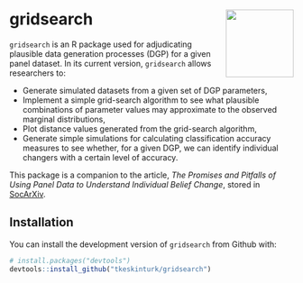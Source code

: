 
<!-- README.md is generated from README.Rmd. Please edit that file -->

# gridsearch <img src="sticker/gridsearch.png" align="right" alt="" width="120" />

<!-- badges: start -->
<!-- badges: end -->

`gridsearch` is an R package used for adjudicating plausible data
generation processes (DGP) for a given panel dataset. In its current
version, `gridsearch` allows researchers to:

- Generate simulated datasets from a given set of DGP parameters,
- Implement a simple grid-search algorithm to see what plausible
  combinations of parameter values may approximate to the observed
  marginal distributions,
- Plot distance values generated from the grid-search algorithm,
- Generate simple simulations for calculating classification accuracy
  measures to see whether, for a given DGP, we can identify individual
  changers with a certain level of accuracy.

This package is a companion to the article, *The Promises and Pitfalls
of Using Panel Data to Understand Individual Belief Change*, stored in
[SocArXiv](https://osf.io/preprints/socarxiv/rhf4q).

## Installation

You can install the development version of `gridsearch` from Github
with:

``` r
# install.packages("devtools")
devtools::install_github("tkeskinturk/gridsearch")
```
